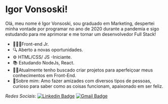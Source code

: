 # Igor Vonsoski!

Olá, meu nome é Igor Vonsoski, sou graduado em Marketing, despertei minha vontade por programar no  ano de 2020 durante a pandemia e sigo estudando para me aprimorar e me tornar um desenvolvedor Full Stack!

- 👨🏻‍💻Front-end Jr.
- 🔍 Aberto a novas oportunidades.
- ⚙️ HTML/CSS/ JS -Iniciante.
- 📚 Estudando NodeJs, React.
- 🧑‍💻Atualmente tenho buscado criar projetos para aperfeiçoar meus conhecimentos em Front-End.
-  💬Sobre mim: Amo fazer amizades com diversos tipos de pessoas, curioso para saber como as coisas funcionam, apaixonado em ser feliz.

*Redes Sociais*:
[![Linkedin Badge](https://img.shields.io/badge/-LinkedIn-blue?style=flat-square&logo=Linkedin&logoColor=white&link=https://www.linkedin.com/in/igor-vonsoski-110535163/)](https://www.linkedin.com/in/igor-vonsoski-110535163/) [![Gmail Badge](https://img.shields.io/badge/-igorvonsoski@gmail.com-6633cc?style=flat-square&logo=Gmail&logoColor=white&link=mailto:igorvonsoski@gmail.com)](mailto:igorvonsoski@gmail.com)
